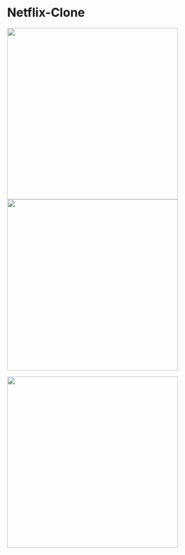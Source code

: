 # Netflix-Clone

<p align="left">
<img width="400" src="https://user-images.githubusercontent.com/87481819/215346102-7f7cf4af-c199-438b-a662-d05ba02420dd.jpg" />
<img width="400" src="https://user-images.githubusercontent.com/87481819/215346120-f9f3ac1d-1aca-45c4-8c48-ce80a2fec26e.jpg" />
</p>
<p align="left">
<img width="400" src="https://user-images.githubusercontent.com/87481819/215346113-d227a1d8-d542-49e5-9800-f097a722d292.jpg" />
</p>

